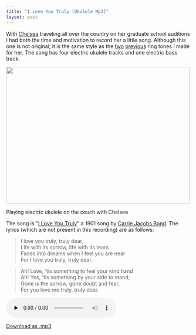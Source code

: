 ```yaml
---
title: "I Love You Truly [Ukulele Mp3]"
layout: post
---
```


With <a href="http://chelseahollow.com">Chelsea</a> traveling all over the country on her graduate school auditions I had both the time and motivation to record her a little song. Although this one is not original, it is the same style as the <a href="{{ site.url }}/blog/electric-ukulele-ring-tone-for-chelsea/">two</a> <a href="{{ site.url }}/blog/the-surprise-slide-ukulele-micro-song/">previous</a> ring tones I made for her. The song has four electric ukulele tracks and one electric bass track.

<div id="attachment_993" style="width: 510px" class="wp-caption alignnone"><a href="{{ site.url }}/uploads/2012/02/305303_10150758097545034_695475033_20230725_3825594_n.jpeg"><img class="size-large wp-image-993 " title="Jordan and Chelsea on the futon" src="{{ site.url }}/uploads/2012/02/305303_10150758097545034_695475033_20230725_3825594_n-500x373.jpg" alt="" width="500" height="373" /></a><p class="wp-caption-text">Playing electric ukulele on the couch with Chelsea</p></div>

The song is "<a href="http://en.wikipedia.org/wiki/I_Love_You_Truly">I Love You Truly</a>" a 1901 song by <a title="Carrie Jacobs Bond" href="http://en.wikipedia.org/wiki/Carrie_Jacobs_Bond">Carrie Jacobs Bond</a>. The lyrics (which are not present in this recording) are as follows:

> I love you truly, truly dear,  
> Life with its sorrow, life with its tears  
> Fades into dreams when I feel you are near  
> For I love you truly, truly dear.  

> Ah! Love, 'tis something to feel your kind hand  
> Ah! Yes, 'tis something by your side to stand;  
> Gone is the sorrow, gone doubt and fear,  
> For you love me truly, truly dear.  

<audio id="wp_mep_10" src="{{ site.url }}/uploads/2012/02/I-Love-You-Truly.mp3" type="audio/mp3"    controls="controls" preload="none"  ></audio>

<a href="{{ site.url }}/uploads/2012/02/I-Love-You-Truly.mp3">Download as .mp3</a>
